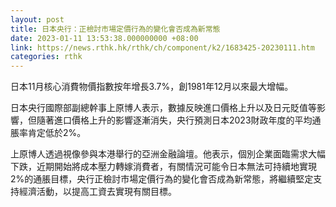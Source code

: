 ```yaml
---
layout: post
title: 日本央行：正檢討市場定價行為的變化會否成為新常態
date: 2023-01-11 13:53:38.000000000 +08:00
link: https://news.rthk.hk/rthk/ch/component/k2/1683425-20230111.htm
categories: rthk
---
```


日本11月核心消費物價指數按年增長3.7%，創1981年12月以來最大增幅。

日本央行國際部副總幹事上原博人表示，數據反映進口價格上升以及日元貶值等影響，但隨著進口價格上升的影響逐漸消失，央行預測日本2023財政年度的平均通脹率肯定低於2%。

上原博人透過視像參與本港舉行的亞洲金融論壇。他表示，個別企業面臨需求大幅下跌，近期開始將成本壓力轉嫁消費者，有關情況可能令日本無法可持續地實現2%的通脹目標，央行正檢討市場定價行為的變化會否成為新常態，將繼續堅定支持經濟活動，以提高工資去實現有關目標。
